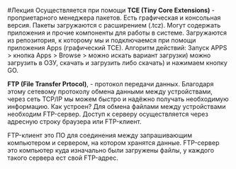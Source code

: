 #Лекция 
Осуществляется при помощи **TCE (Tiny Core Extensions)** - проприетарного менеджера пакетов. Есть графическая и консольная версия.
Пакеты загружаются с расширением (.tcz). Могут содержать приложения и прочие компоненты для работы в системе. Загружаются из репозитория, к которому мы и подключаемся при помощи приложения Apps (графический TCE).
Алгоритм действий:
Запуск APPS > кнопка Apps > Browse > можно искать вариант загрузки) можно загрузить в ОЗУ, скачать и загрузить либо скачать) и нажимаем кнопку GO.

**FTP (File Transfer Prtocol)**, - протокол передачи данных. Благодаря этому сетевому протоколу обмена данными между устройствами, через сеть TCP/IP мы можем быстро и надёжно получать необходимую информацию.
Как устроен?
Для обмена файлами между устройствами необходим FTP-сервер. Доступ к серверу осуществляется через адресную строку браузера или FTP-клиент.

FTP-клиент это ПО для соединения между запрашивающим компьютером и сервером, на котором хранятся данные.
FTP-сервер это компьютер куда изначально были загружены файлы, у каждого такого сервера ест свой FTP-адрес.
